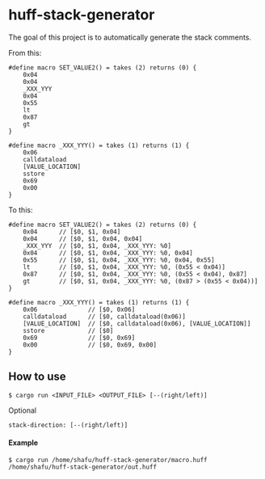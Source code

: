 # huff-stack-generator

The goal of this project is to automatically generate the stack comments.

From this:

```huff
#define macro SET_VALUE2() = takes (2) returns (0) {
    0x04
    0x04
    _XXX_YYY
    0x04
    0x55
    lt
    0x87
    gt
}

#define macro _XXX_YYY() = takes (1) returns (1) {
    0x06
    calldataload
    [VALUE_LOCATION]
    sstore
    0x69
    0x00
}
```

To this:

```huff
#define macro SET_VALUE2() = takes (2) returns (0) {
    0x04      // [$0, $1, 0x04]
    0x04      // [$0, $1, 0x04, 0x04]
    _XXX_YYY  // [$0, $1, 0x04, _XXX_YYY: %0]
    0x04      // [$0, $1, 0x04, _XXX_YYY: %0, 0x04]
    0x55      // [$0, $1, 0x04, _XXX_YYY: %0, 0x04, 0x55]
    lt        // [$0, $1, 0x04, _XXX_YYY: %0, (0x55 < 0x04)]
    0x87      // [$0, $1, 0x04, _XXX_YYY: %0, (0x55 < 0x04), 0x87]
    gt        // [$0, $1, 0x04, _XXX_YYY: %0, (0x87 > (0x55 < 0x04))]
}

#define macro _XXX_YYY() = takes (1) returns (1) {
    0x06              // [$0, 0x06]
    calldataload      // [$0, calldataload(0x06)]
    [VALUE_LOCATION]  // [$0, calldataload(0x06), [VALUE_LOCATION]]
    sstore            // [$0]
    0x69              // [$0, 0x69]
    0x00              // [$0, 0x69, 0x00]
}
```

## How to use

```console
$ cargo run <INPUT_FILE> <OUTPUT_FILE> [--(right/left)]
```

Optional

```console
stack-direction: [--(right/left)]
```

#### Example

```console
$ cargo run /home/shafu/huff-stack-generator/macro.huff /home/shafu/huff-stack-generator/out.huff
```

